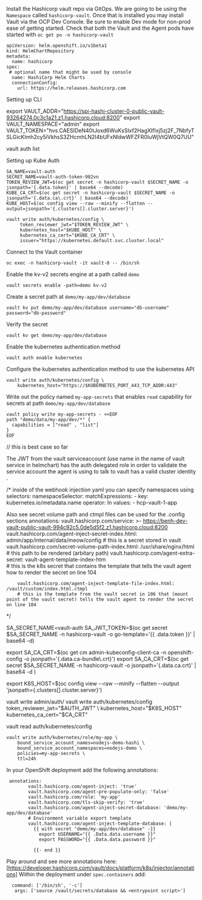Install the Hashicorp vault repo via GitOps. We are going to be using the `Namespace` called `hashicorp-vault`. Once that is installed you may install Vault via the OCP Dev Console. Be sure to enable Dev mode for non-prod ease of getting started.  Check that both the Vault and the Agent pods have started with `oc get po -n hashicorp-vault` 


```
apiVersion: helm.openshift.io/v1beta1
kind: HelmChartRepository
metadata:
  name: hashicorp
spec:
 # optional name that might be used by console
  name: HashiCorp Helm Charts
  connectionConfig:
    url: https://helm.releases.hashicorp.com
```

Setting up CLI 

export VAULT_ADDR="https://spi-hashi-cluster-0-public-vault-93264274.0c3c1a21.z1.hashicorp.cloud:8200"
export VAULT_NAMESPACE="admin"
export VAULT_TOKEN="hvs.CAESIDeN40tJoxd6WuKsSlxf2HagXIfIxj5zj2F_7NbfyTSLGicKImh2cy5iVkhsS3ZHcmhLN2I4bUFxNldwWFZFR0IuWjVtQW0Q7UU"

vault auth list 












Setting up Kube Auth 
```
SA_NAME=vault-auth 
SECRET_NAME=vault-auth-token-982vn 
TOKEN_REVIEW_JWT=$(oc get secret -n hashicorp-vault $SECRET_NAME -o jsonpath='{.data.token}' | base64 --decode)
KUBE_CA_CRT=$(oc get secret -n hashicorp-vault $SECRET_NAME -o jsonpath='{.data.ca\.crt}' | base64 --decode)
KUBE_HOST=$(oc config view --raw --minify --flatten --output=jsonpath='{.clusters[].cluster.server}')

vault write auth/kubernetes/config \
     token_reviewer_jwt="$TOKEN_REVIEW_JWT" \
     kubernetes_host="$KUBE_HOST" \
     kubernetes_ca_cert="$KUBE_CA_CRT" \
     issuer="https://kubernetes.default.svc.cluster.local"
```

Connect to the Vault container

```
oc exec -n hashicorp-vault -it vault-0 -- /bin/sh
```
Enable the kv-v2 secrets engine at a path called `demo` 
```
vault secrets enable -path=demo kv-v2
```
Create a secret path at `demo/my-app/dev/database` 

```
vault kv put demo/my-app/dev/database username="db-username" password="db-password"
```
Verify the secret
```
vault kv get demo/my-app/dev/database
```
Enable the kubernetes authentication method
```
vault auth enable kubernetes
```
Configure the kubernetes authentication method to use the kubernetes API 
```
vault write auth/kubernetes/config \
    kubernetes_host="https://$KUBERNETES_PORT_443_TCP_ADDR:443"

```
Write out the policy named `my-app-secrets` that enables `read` capability for secrets at path `demo/my-app/dev/database`
```
vault policy write my-app-secrets - <<EOF
path "demo/data/my-app/dev/*" {
  capabilities = ["read" , "list"]
}
EOF
```
// this is best case so far 

The JWT from the vault serviceaccount (use name in the name of vault service in helmchart) has the auth delegated role in order to validate the service account the agent is using to talk to vault has a valid cluster identity . 

/*
inside of the webhook injection  yaml you can specify namespaces using selectors: 
namespaceSelector:
      matchExpressions:
        - key: kubernetes.io/metadata.name
          operator: In
          values:
            - hcp-vault-1-app


Also see secret volume path and ctmpl files can be used for the .config sections 
annotations:
        vault.hashicorp.com/service: >-
          https://benh-dev-vault-public-vault-994c92c5.0de5d5f2.z1.hashicorp.cloud:8200
        vault.hashicorp.com/agent-inject-secret-index.html: admin/app/internal/data/meow/config   # this is a secret stored in vault 
        vault.hashicorp.com/secret-volume-path-index.html: /usr/share/nginx/html                  # this path to be rendered (arbitary path)
        vault.hashicorp.com/agent-extra-secret: vault-agent-template-index-htm                    
        # this is the k8s secret that contains the template that tells the vault agent how to render the secret on line 104 
        
        
        vault.hashicorp.com/agent-inject-template-file-index.html: /vault/custom/index.html.ctmpl
        # this is the template from the vault secret in 106 that (mount point of the vault secret) tells the vault agent to render the secret on line 104 


*/ 






SA_SECRET_NAME=vault-auth
SA_JWT_TOKEN=$(oc get secret $SA_SECRET_NAME -n hashicorp-vault -o go-template='{{ .data.token }}' | base64 -d) 

export SA_CA_CRT=$(oc get cm admin-kubeconfig-client-ca -n openshift-config -o jsonpath='{.data.ca-bundle\.crt}')
export SA_CA_CRT=$(oc get  secret $SA_SECRET_NAME -n hashicorp-vault -o jsonpath='{.data.ca\.crt}' | base64 -d )


export K8S_HOST=$(oc config view --raw --minify --flatten --output 'jsonpath={.clusters[].cluster.server}')

vault write admin/auth/
vault write auth/kubernetes/config \
     token_reviewer_jwt="$AUTH_JWT" \
     kubernetes_host="$K8S_HOST" \
     kubernetes_ca_cert="$CA_CRT" 
     
vault read auth/kubernetes/config


```
vault write auth/kubernetes/role/my-app \
    bound_service_account_names=nodejs-demo-hashi \
    bound_service_account_namespaces=nodejs-demo \
    policies=my-app-secrets \
    ttl=24h
```

In your OpenShift deployment add the following annotations: 
```
 annotations:
        vault.hashicorp.com/agent-inject: 'true'
        vault.hashicorp.com/agent-pre-populate-only: 'false'
        vault.hashicorp.com/role: 'my-app'
        vault.hashicorp.com/tls-skip-verify: 'true'
        vault.hashicorp.com/agent-inject-secret-database: 'demo/my-app/dev/database'
        # Environment variable export template
        vault.hashicorp.com/agent-inject-template-database: |
          {{ with secret "demo/my-app/dev/database" -}}
            export USERNAME="{{ .Data.data.username }}"
            export PASSWORD="{{ .Data.data.password }}"

          {{- end }}

```
Play around and see more annotations here: [https://developer.hashicorp.com/vault/docs/platform/k8s/injector/annotations]
Within the deployment under `spec.containers` add: 
```
  command: ['/bin/sh', '-c']
   args: ['source /vault/secrets/database && <entrypoint script>']
```